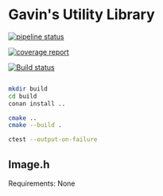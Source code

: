 # Gavin's Utility Library

[![pipeline status](https://gitlab.com/GavinNL/gul/badges/master/pipeline.svg)](https://gitlab.com/GavinNL/gul/-/commits/master)

[![coverage report](https://gitlab.com/GavinNL/gul/badges/master/coverage.svg)](https://gitlab.com/GavinNL/gul/-/commits/master)

[![Build status](https://ci.appveyor.com/api/projects/status/euex06777is1gixa/branch/master?svg=true)](https://ci.appveyor.com/project/GavinNL/gul/branch/master)

```bash

mkdir build
cd build
conan install ..

cmake ..
cmake --build .

ctest --output-on-failure

```


## Image.h

Requirements: None

```cpp

```
